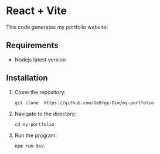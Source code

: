 # React + Vite
This code generates my portfolio website!

## Requirements

- Nodejs latest version

## Installation

1. Clone the repository:
   
    ```
    git clone  https://github.com/Ge0rge-Dim/my-portfolio
    ```
2. Navigate to the directory:
   
    ```
    cd my-portfolio
    ```
3. Run the program:
   
    ```
    npm run dev
    ```
